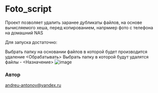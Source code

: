 # Foto_script

Проект позволяет удалить заранее дубликаты файлов, на основе вычисляемого хеша, перед копированием, напрмиер фото с телефона на домашний NAS

Для запуска достаточно:

Выбрать папку на основании файлов в которой будет производится удаление <Обрабатывать>
Выбрать папку в которой будут удалятся файлы  - <Назначение>
![image](https://user-images.githubusercontent.com/95272221/149836601-3fe71228-ed3a-42a4-aa97-37ba11975637.png)

### Автор
andreu-antonov@yandex.ru

